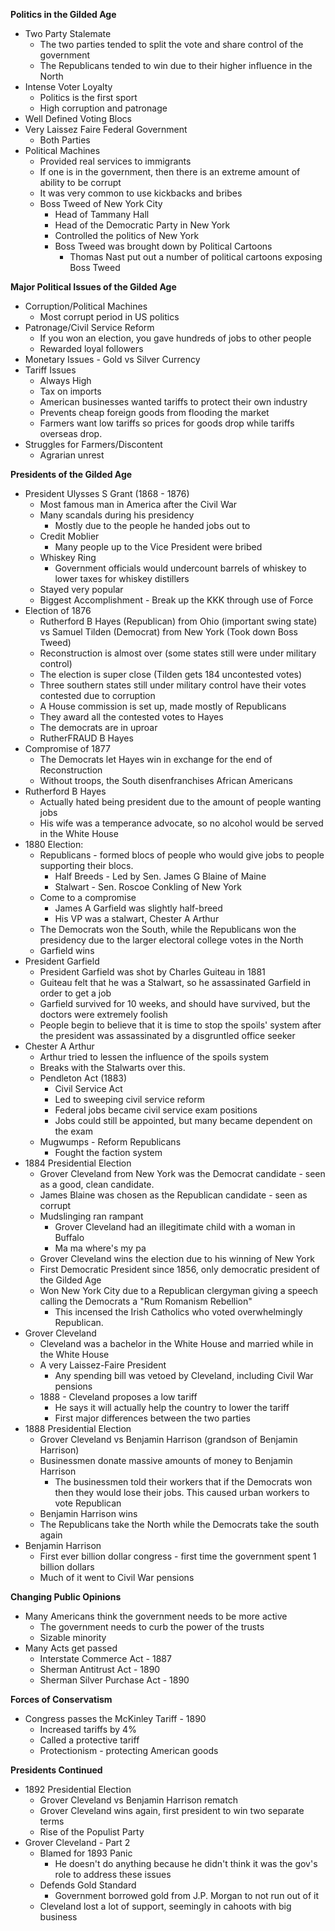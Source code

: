 **Politics in the Gilded Age**


- Two Party Stalemate
	- The two parties tended to split the vote and share control of the government
	- The Republicans tended to win due to their higher influence in the North
- Intense Voter Loyalty
	- Politics is the first sport
	- High corruption and patronage
- Well Defined Voting Blocs
- Very Laissez Faire Federal Government
	- Both Parties
- Political Machines
	- Provided real services to immigrants
	- If one is in the government, then there is an extreme amount of ability to be corrupt
	- It was very common to use kickbacks and bribes
	- Boss Tweed of New York City
		- Head of Tammany Hall
		- Head of the Democratic Party in New York
		- Controlled the politics of New York
		- Boss Tweed was brought down by Political Cartoons
			- Thomas Nast put out a number of political cartoons exposing Boss Tweed

**Major Political Issues of the Gilded Age**

- Corruption/Political Machines
	- Most corrupt period in US politics
- Patronage/Civil Service Reform
	- If you won an election, you gave hundreds of jobs to other people
	- Rewarded loyal followers
- Monetary Issues - Gold vs Silver Currency
- Tariff Issues
	- Always High
	- Tax on imports
	- American businesses wanted tariffs to protect their own industry
	- Prevents cheap foreign goods from flooding the market
	- Farmers want low tariffs so prices for goods drop while tariffs overseas drop. 
- Struggles for Farmers/Discontent
	- Agrarian unrest

**Presidents of the Gilded Age**
- President Ulysses S Grant (1868 - 1876)
	- Most famous man in America after the Civil War
	- Many scandals during his presidency 
		- Mostly due to the people he handed jobs out to
	- Credit Moblier
		- Many people up to the Vice President were bribed
	- Whiskey Ring
		- Government officials would undercount barrels of whiskey to lower taxes for whiskey distillers
	- Stayed very popular
	- Biggest Accomplishment - Break up the KKK through use of Force
- Election of 1876
	- Rutherford B Hayes (Republican) from Ohio (important swing state) vs Samuel Tilden (Democrat) from New York (Took down Boss Tweed)
	- Reconstruction is almost over (some states still were under military control)
	- The election is super close (Tilden gets 184 uncontested votes)
	- Three southern states still under military control have their votes contested due to corruption
	- A House commission is set up, made mostly of Republicans
	- They award all the contested votes to Hayes
	- The democrats are in uproar
	- RutherFRAUD B Hayes
- Compromise of 1877
	- The Democrats let Hayes win in exchange for the end of Reconstruction
	- Without troops, the South disenfranchises African Americans
- Rutherford B Hayes
	- Actually hated being president due to the amount of people wanting jobs
	- His wife was a temperance advocate, so no alcohol would be served in the White House
- 1880 Election:
	- Republicans - formed blocs of people who would give jobs to people supporting their blocs. 
		- Half Breeds - Led by Sen. James G Blaine of Maine
		- Stalwart - Sen. Roscoe Conkling of New York
	- Come to a compromise
		- James A Garfield was slightly half-breed
		- His VP was a stalwart, Chester A Arthur
	- The Democrats won the South, while the Republicans won the presidency due to the larger electoral college votes in the North
	- Garfield wins
- President Garfield
	- President Garfield was shot by Charles Guiteau in 1881
	- Guiteau felt that he was a Stalwart, so he assassinated Garfield in order to get a job
	- Garfield survived for 10 weeks, and should have survived, but the doctors were extremely foolish
	- People begin to believe that it is time to stop the spoils' system after the president was assassinated by a disgruntled office seeker
- Chester A Arthur
	- Arthur tried to lessen the influence of the spoils system
	- Breaks with the Stalwarts over this. 
	- Pendleton Act (1883)
		- Civil Service Act
		- Led to sweeping civil service reform
		- Federal jobs became civil service exam positions
		- Jobs could still be appointed, but many became dependent on the exam
	- Mugwumps - Reform Republicans
		- Fought the faction system
- 1884 Presidential Election
	- Grover Cleveland from New York was the Democrat candidate - seen as a good, clean candidate. 
	- James Blaine was chosen as the Republican candidate - seen as corrupt
	- Mudslinging ran rampant
		- Grover Cleveland had an illegitimate child with a woman in Buffalo
		- Ma ma where's my pa
	- Grover Cleveland wins the election due to his winning of New York
	- First Democratic President since 1856, only democratic president of the Gilded Age
	- Won New York City due to a Republican clergyman giving a speech calling the Democrats a "Rum Romanism Rebellion"
		- This incensed the Irish Catholics who voted overwhelmingly Republican. 
- Grover Cleveland
	- Cleveland was a bachelor in the White House and married while in the White House
	- A very Laissez-Faire President
		- Any spending bill was vetoed by Cleveland, including Civil War pensions
	- 1888 - Cleveland proposes a low tariff
		- He says it will actually help the country to lower the tariff
		- First major differences between the two parties
- 1888 Presidential Election
	- Grover Cleveland vs Benjamin Harrison (grandson of Benjamin Harrison)
	- Businessmen donate massive amounts of money to Benjamin Harrison
		- The businessmen told their workers that if the Democrats won then they would lose their jobs. This caused urban workers to vote Republican
	- Benjamin Harrison wins
	- The Republicans take the North while the Democrats take the south again
- Benjamin Harrison 
	- First ever billion dollar congress - first time the government spent 1 billion dollars
	- Much of it went to Civil War pensions

**Changing Public Opinions**

- Many Americans think the government needs to be more active
	- The government needs to curb the power of the trusts
	- Sizable minority
- Many Acts get passed
	- Interstate Commerce Act - 1887
	- Sherman Antitrust Act - 1890
	- Sherman Silver Purchase Act - 1890

**Forces of Conservatism**

- Congress passes the McKinley Tariff - 1890
	- Increased tariffs by 4%
	- Called a protective tariff
	- Protectionism - protecting American goods

**Presidents Continued**

- 1892 Presidential Election
	- Grover Cleveland vs Benjamin Harrison rematch
	- Grover Cleveland wins again, first president to win two separate terms
	- Rise of the Populist Party
- Grover Cleveland - Part 2
	- Blamed for 1893 Panic
		- He doesn't do anything because he didn't think it was the gov's role to address these issues
	- Defends Gold Standard
		- Government borrowed gold from J.P. Morgan to not run out of it
	- Cleveland lost a lot of support, seemingly in cahoots with big business 

